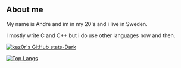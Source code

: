 ## About me
My name is André and im in my 20's and i live in Sweden.

I mostly write C and C++ but i do use other languages now and then.

[![kaz0r's GitHub stats-Dark](https://github-readme-stats.vercel.app/api?username=kaz0r&show_icons=true&theme=dark#gh-dark-mode-only)](https://github.com/anuraghazra/github-readme-stats#gh-dark-mode-only)

[![Top Langs](https://github-readme-stats.vercel.app/api/top-langs/?username=kaz0r&layout=donut&theme=dark#gh-dark-mode-only)](https://github.com/anuraghazra/github-readme-stats)
